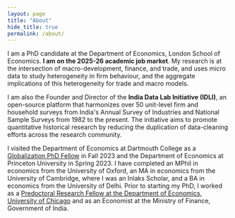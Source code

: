```yaml
---
layout: page
title: "About"
hide_title: true
permalink: /about/
---
```


I am a PhD candidate at the Department of Economics, London School of Economics. <strong>I am on the 2025-26 academic job market</strong>. My research is at the intersection of macro-development, finance, and trade, and uses micro data to study heterogeneity in firm behaviour, and the aggregate implications of this heterogeneity for trade and macro models.

I am also the Founder and Director of the <strong>India Data Lab Initiative (IDLI)</strong>, an open-source platform that harmonizes over 50 unit-level firm and household surveys from India's Annual Survey of Industries and  National Sample Surveys from 1982 to the present. The initiative aims to promote quantitative historical research by reducing the duplication of  data-cleaning efforts across the research community.

I visited the Department of Economics at Dartmouth College as a <a href="https://globalization.dartmouth.edu/programs/globalization-phd-fellows" target="_blank">Globalization PhD Fellow</a> in Fall 2023 and the Department of Economics at Princeton University in Spring 2023. I have completed an MPhil in economics from the University of Oxford, an MA in economics from the University of Cambridge, where I was an Inlaks Scholar, and a BA in economics from the University of Delhi. Prior to starting my PhD, I worked as a <a href="https://epic.uchicago.edu/people/ananya-kotia/" target="_blank">Predoctoral Research Fellow at the Department of Economics, University of Chicago</a> and as an Economist at the Ministry of Finance, Government of India.